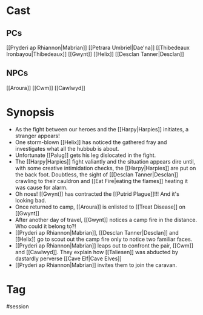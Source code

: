 

# Cast
## PCs
[[Pryderi ap Rhiannon|Mabrian]]
[[Petrara Umbriel|Dae'na]]
[[Thibedeaux Ironbayou|Thibedeaux]]
[[Gwynt]]
[[Helix]]
[[Desclan Tanner|Desclan]]

## NPCs
[[Aroura]]
[[Cwm]]
[[Cawlwyd]]

# Synopsis
- As the fight between our heroes and the [[Harpy|Harpies]] initiates, a stranger appears!
- One storm-blown [[Helix]] has noticed the gathered fray and investigates what all the hubbub is about.
- Unfortunate [[Palug]]  gets his leg dislocated in the fight.
- The [[Harpy|Harpies]] fight valiantly and the situation appears dire until, with some creative intimidation checks, the [[Harpy|Harpies]] are put on the back foot. Doubtless, the sight of [[Desclan Tanner|Desclan]] crawling to their cauldron and [[Eat Fire|eating the flames]] heating it was cause for alarm.
- Oh noes! [[Gwynt]] has contracted the [[Putrid Plague]]!!! And it's looking bad.
- Once returned to camp, [[Aroura]] is enlisted to [[Treat Disease]] on [[Gwynt]] 
- After another day of travel, [[Gwynt]] notices a camp fire in the distance. Who could it belong to?!
- [[Pryderi ap Rhiannon|Mabrian]], [[Desclan Tanner|Desclan]] and [[Helix]] go to scout out the camp fire only to notice two familiar faces.
- [[Pryderi ap Rhiannon|Mabrian]] leaps out to confront the pair, [[Cwm]] and [[Cawlwyd]]. They explain how [[Taliesen]] was abducted by dastardly perverse [[Cave Elf|Cave Elves]]
- [[Pryderi ap Rhiannon|Mabrian]] invites them to join the caravan.


# Tag
#session 
